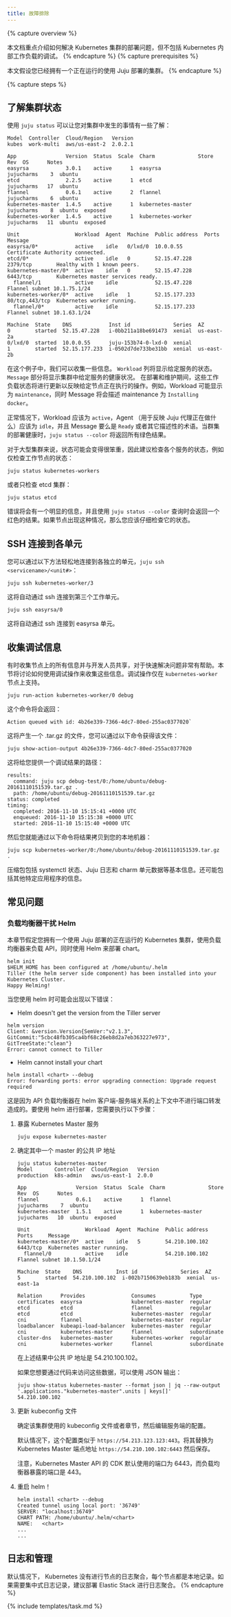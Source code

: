 ```yaml
---
title: 故障排除
---
```




{% capture overview %}

本文档重点介绍如何解决 Kubernetes 集群的部署问题，但不包括 Kubernetes 内部工作负载的调试。
{% endcapture %}
{% capture prerequisites %}

本文假设您已经拥有一个正在运行的使用 Juju 部署的集群。
{% endcapture %}

{% capture steps %}

## 了解集群状态

使用 `juju status` 可以让您对集群中发生的事情有一些了解：


```
Model  Controller  Cloud/Region   Version
kubes  work-multi  aws/us-east-2  2.0.2.1

App                Version  Status  Scale  Charm              Store       Rev  OS      Notes
easyrsa            3.0.1    active      1  easyrsa            jujucharms    3  ubuntu  
etcd               2.2.5    active      1  etcd               jujucharms   17  ubuntu  
flannel            0.6.1    active      2  flannel            jujucharms    6  ubuntu  
kubernetes-master  1.4.5    active      1  kubernetes-master  jujucharms    8  ubuntu  exposed
kubernetes-worker  1.4.5    active      1  kubernetes-worker  jujucharms   11  ubuntu  exposed

Unit                  Workload  Agent  Machine  Public address  Ports           Message
easyrsa/0*            active    idle   0/lxd/0  10.0.0.55                       Certificate Authority connected.
etcd/0*               active    idle   0        52.15.47.228    2379/tcp        Healthy with 1 known peers.
kubernetes-master/0*  active    idle   0        52.15.47.228    6443/tcp        Kubernetes master services ready.
  flannel/1           active    idle            52.15.47.228                    Flannel subnet 10.1.75.1/24
kubernetes-worker/0*  active    idle   1        52.15.177.233   80/tcp,443/tcp  Kubernetes worker running.
  flannel/0*          active    idle            52.15.177.233                   Flannel subnet 10.1.63.1/24

Machine  State    DNS            Inst id              Series  AZ
0        started  52.15.47.228   i-0bb211a18be691473  xenial  us-east-2a
0/lxd/0  started  10.0.0.55      juju-153b74-0-lxd-0  xenial  
1        started  52.15.177.233  i-0502d7de733be31bb  xenial  us-east-2b
```


在这个例子中，我们可以收集一些信息。 `Workload` 列将显示给定服务的状态。`Message` 部分将显示集群中给定服务的健康状况。 在部署和维护期间，这些工作负载状态将进行更新以反映给定节点正在执行的操作。例如，Workload 可能显示为 `maintenance`，同时 Message 将会描述 maintenance 为 `Installing docker`。


正常情况下，Workload 应该为 `active`，Agent （用于反映 Juju 代理正在做什么）应该为 `idle`，并且 Message 要么是 `Ready` 或者其它描述性的术语。当群集的部署健康时，`juju status --color` 将返回所有绿色结果。


对于大型集群来说，状态可能会变得很笨重，因此建议检查各个服务的状态，例如仅检查工作节点的状态：

    juju status kubernetes-workers


或者只检查 etcd 集群：

    juju status etcd


错误将会有一个明显的信息，并且使用 `juju status --color` 查询时会返回一个红色的结果。如果节点出现这种情况，那么您应该仔细检查它的状态。


## SSH 连接到各单元


您可以通过以下方法轻松地连接到各独立的单元，`juju ssh <servicename>/<unit#>`：

    juju ssh kubernetes-worker/3


这将自动通过 ssh 连接到第三个工作单元。

    juju ssh easyrsa/0 


这将自动通过 ssh 连接到 easyrsa 单元。


## 收集调试信息


有时收集节点上的所有信息并与开发人员共享，对于快速解决问题非常有帮助。本节将讨论如何使用调试操作来收集这些信息。调试操作仅在 `kubernetes-worker` 节点上支持。

    juju run-action kubernetes-worker/0 debug


这个命令将会返回：
    

```
Action queued with id: 4b26e339-7366-4dc7-80ed-255ac0377020`
```


这将产生一个 .tar.gz 的文件，您可以通过以下命令获得该文件：

    juju show-action-output 4b26e339-7366-4dc7-80ed-255ac0377020


这将给您提供一个调试结果的路径：

```
results:
  command: juju scp debug-test/0:/home/ubuntu/debug-20161110151539.tar.gz .
  path: /home/ubuntu/debug-20161110151539.tar.gz
status: completed
timing:
  completed: 2016-11-10 15:15:41 +0000 UTC
  enqueued: 2016-11-10 15:15:38 +0000 UTC
  started: 2016-11-10 15:15:40 +0000 UTC
```


然后您就能通过以下命令将结果拷贝到您的本地机器：

    juju scp kubernetes-worker/0:/home/ubuntu/debug-20161110151539.tar.gz .


压缩包包括 systemctl 状态、Juju 日志和 charm 单元数据等基本信息。还可能包括其他特定应用程序的信息。


## 常见问题

### 负载均衡器干扰 Helm


本章节假定您拥有一个使用 Juju 部署的正在运行的 Kubernetes 集群，使用负载均衡器来负载 API，同时使用 Helm 来部署 chart。

```
helm init
$HELM_HOME has been configured at /home/ubuntu/.helm
Tiller (the helm server side component) has been installed into your Kubernetes Cluster.
Happy Helming!
```


当您使用 helm 时可能会出现以下错误：

* Helm doesn't get the version from the Tiller server

```
helm version
Client: &version.Version{SemVer:"v2.1.3", GitCommit:"5cbc48fb305ca4bf68c26eb8d2a7eb363227e973", GitTreeState:"clean"}
Error: cannot connect to Tiller
```

* Helm cannot install your chart

```
helm install <chart> --debug
Error: forwarding ports: error upgrading connection: Upgrade request required
```


这是因为 API 负载均衡器在 helm 客户端-服务端关系的上下文中不进行端口转发造成的。要使用 helm 进行部署，您需要执行以下步骤：


1. 暴露 Kubernetes Master 服务

   ```
   juju expose kubernetes-master
   ```


1. 确定其中一个 master 的公共 IP 地址

   ```
   juju status kubernetes-master
   Model       Controller  Cloud/Region   Version
   production  k8s-admin   aws/us-east-1  2.0.0

   App                Version  Status  Scale  Charm              Store       Rev  OS      Notes
   flannel            0.6.1    active      1  flannel            jujucharms    7  ubuntu
   kubernetes-master  1.5.1    active      1  kubernetes-master  jujucharms   10  ubuntu  exposed

   Unit                  Workload  Agent  Machine  Public address  Ports     Message
   kubernetes-master/0*  active    idle   5        54.210.100.102    6443/tcp  Kubernetes master running.
     flannel/0           active    idle            54.210.100.102              Flannel subnet 10.1.50.1/24

   Machine  State    DNS           Inst id              Series  AZ
   5        started  54.210.100.102  i-002b7150639eb183b  xenial  us-east-1a

   Relation      Provides               Consumes           Type
   certificates  easyrsa                kubernetes-master  regular
   etcd          etcd                   flannel            regular
   etcd          etcd                   kubernetes-master  regular
   cni           flannel                kubernetes-master  regular
   loadbalancer  kubeapi-load-balancer  kubernetes-master  regular
   cni           kubernetes-master      flannel            subordinate
   cluster-dns   kubernetes-master      kubernetes-worker  regular
   cni           kubernetes-worker      flannel            subordinate
   ```


   在上述结果中公共 IP 地址是 54.210.100.102。

   如果您想要通过代码来访问这些数据，可以使用 JSON 输出：

   ```
   juju show-status kubernetes-master --format json | jq --raw-output '.applications."kubernetes-master".units | keys[]'
   54.210.100.102
   ```


1. 更新 kubeconfig 文件

   确定该集群使用的 kubeconfig 文件或者章节，然后编辑服务端的配置。

   默认情况下，这个配置类似于 ```https://54.213.123.123:443```。将其替换为 Kubernetes Master 端点地址 ```https://54.210.100.102:6443``` 然后保存。

   注意，Kubernetes Master API 的 CDK 默认使用的端口为 6443，而负载均衡器暴露的端口是 443。


1. 重启 helm！

   ```
   helm install <chart> --debug
   Created tunnel using local port: '36749'
   SERVER: "localhost:36749"
   CHART PATH: /home/ubuntu/.helm/<chart>
   NAME:   <chart>
   ...
   ...
   ```


## 日志和管理

默认情况下， Kubernetes 没有进行节点的日志聚合，每个节点都是本地记录。如果需要集中式日志记录，建议部署 Elastic Stack 进行日志聚合。
{% endcapture %}

{% include templates/task.md %}
